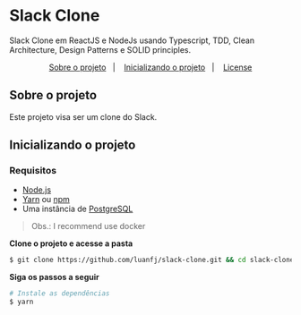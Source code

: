 # Slack Clone
Slack Clone em ReactJS e NodeJs usando Typescript, TDD, Clean Architecture, Design Patterns e SOLID principles.

<p align="center">
  <a href="#sobre-o-projeto">Sobre o projeto</a>&nbsp;&nbsp;&nbsp;|&nbsp;&nbsp;&nbsp;
  <a href="#-inicializando-o-projeto">Inicializando o projeto</a>&nbsp;&nbsp;&nbsp;|&nbsp;&nbsp;&nbsp;
  <a href="#-license">License</a>
</p>

## Sobre o projeto

Este projeto visa ser um clone do Slack.

## Inicializando o projeto

### Requisitos

- [Node.js](https://nodejs.org/en/)
- [Yarn](https://classic.yarnpkg.com/) ou [npm](https://www.npmjs.com/)
- Uma instância de [PostgreSQL](https://www.postgresql.org/)

> Obs.: I recommend use docker

**Clone o projeto e acesse a pasta**

```bash
$ git clone https://github.com/luanfj/slack-clone.git && cd slack-clone
```

**Siga os passos a seguir**

```bash
# Instale as dependências
$ yarn

```
